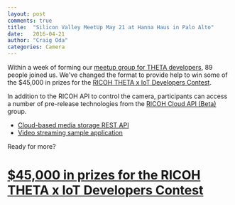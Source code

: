 ```yaml
---
layout: post
comments: true
title:  "Silicon Valley MeetUp May 21 at Hanna Haus in Palo Alto"
date:   2016-04-21
author: "Craig Oda"
categories: Camera
---
```


Within a week of forming our
[meetup group for THETA developers](http://www.meetup.com/RICOH-THETA-Developers-SF-Bay-Area/events/230383770/),
89 people joined us. We've changed the format to provide help to win some of the
$45,000 in prizes for the
[RICOH THETA x IoT Developers Contest](http://theta360.guide/contest/).

In addition to the RICOH API to control the camera, participants can
access a number of pre-release technologies from the
[RICOH Cloud API (Beta)](http://docs.ricohapi.com/) group.

* [Cloud-based media storage REST API](https://github.com/ricohapi/media-storage-rest)
* [Video streaming sample application](https://github.com/ricohapi/video-streaming-sample-app)

Ready for more?

# [$45,000 in prizes for the RICOH THETA x IoT Developers Contest](http://theta360.guide/contest/)
